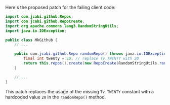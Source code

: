 Here's the proposed patch for the failing client code:

```java
import com.jcabi.github.Repos;
import com.jcabi.github.RepoCreate;
import org.apache.commons.lang3.RandomStringUtils;
import java.io.IOException;

public class MkGithub {
    // ...

    public com.jcabi.github.Repo randomRepo() throws java.io.IOException {
        final int twenty = 20; // replace Tv.TWENTY with 20
        return this.repos().create(new RepoCreate(RandomStringUtils.randomAlphanumeric(twenty), true));
    }

    // ...
}
```

This patch replaces the usage of the missing `Tv.TWENTY` constant with a hardcoded value `20` in the `randomRepo()` method.